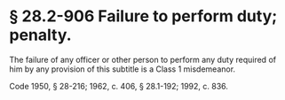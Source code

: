 # § 28.2-906 Failure to perform duty; penalty.

<p>The failure of any officer or other person to perform any duty required of him by any provision of this subtitle is a Class 1 misdemeanor.</p><p>Code 1950, § 28-216; 1962, c. 406, § 28.1-192; 1992, c. 836.</p>